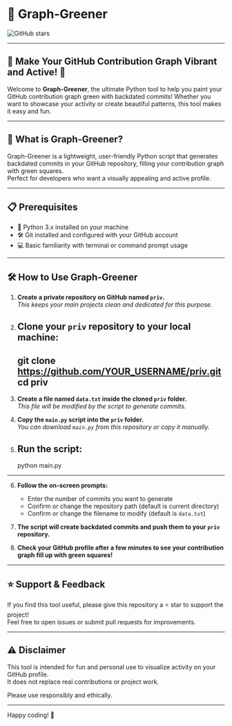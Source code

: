 
# 🌿 Graph-Greener

![GitHub stars](https://img.shields.io/github/stars/Balram-1/graph-greener?style=social)

---

## 🌟 Make Your GitHub Contribution Graph Vibrant and Active! 🌟

Welcome to **Graph-Greener**, the ultimate Python tool to help you paint your GitHub contribution graph green with backdated commits! Whether you want to showcase your activity or create beautiful patterns, this tool makes it easy and fun.

---

## 🚀 What is Graph-Greener?

Graph-Greener is a lightweight, user-friendly Python script that generates backdated commits in your GitHub repository, filling your contribution graph with green squares.  
Perfect for developers who want a visually appealing and active profile.

---

## 📋 Prerequisites

- 🐍 Python 3.x installed on your machine  
- 🛠️ Git installed and configured with your GitHub account  
- 💻 Basic familiarity with terminal or command prompt usage  

---

## 🛠️ How to Use Graph-Greener

1. **Create a private repository on GitHub named `priv`.**  
   _This keeps your main projects clean and dedicated for this purpose._

2. **Clone your `priv` repository to your local machine:**
   ---
   git clone https://github.com/YOUR_USERNAME/priv.git
   cd priv
   ---

3. **Create a file named `data.txt` inside the cloned `priv` folder.**  
   _This file will be modified by the script to generate commits._

4. **Copy the `main.py` script into the `priv` folder.**  
   _You can download `main.py` from this repository or copy it manually._

5. **Run the script:**
   ---
   python main.py
  ---

6. **Follow the on-screen prompts:**  
   - Enter the number of commits you want to generate  
   - Confirm or change the repository path (default is current directory)  
   - Confirm or change the filename to modify (default is `data.txt`)

7. **The script will create backdated commits and push them to your `priv` repository.**

8. **Check your GitHub profile after a few minutes to see your contribution graph fill up with green squares!**

---

## ⭐ Support & Feedback

If you find this tool useful, please give this repository a ⭐ star to support the project!  
Feel free to open issues or submit pull requests for improvements.

---

## ⚠️ Disclaimer

This tool is intended for fun and personal use to visualize activity on your GitHub profile.  
It does not replace real contributions or project work.

Please use responsibly and ethically.

---

Happy coding! 🚀


